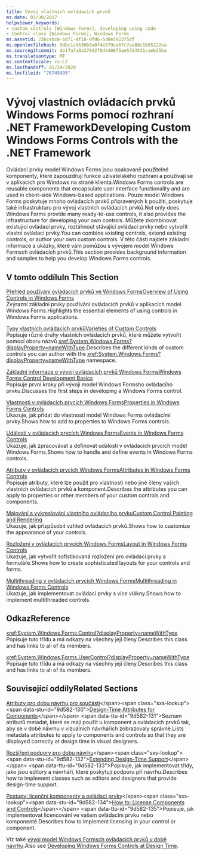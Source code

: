 ```yaml
---
title: Vývoj vlastních ovládacích prvků
ms.date: 03/30/2017
helpviewer_keywords:
- custom controls [Windows Forms], developing using code
- Control class [Windows Forms], Windows Forms
ms.assetid: 236cebc0-bd71-4f18-9fd6-5d0e592375df
ms.openlocfilehash: 9dbc1c4530b3a0f4e579ca67c7ae88c1685222ea
ms.sourcegitcommit: de17a7a0a37042f0d4406f5ae5393531caeb25ba
ms.translationtype: MT
ms.contentlocale: cs-CZ
ms.lasthandoff: 01/24/2020
ms.locfileid: "76745995"
---
```

# <a name="developing-custom-windows-forms-controls-with-the-net-framework"></a><span data-ttu-id="9d582-102">Vývoj vlastních ovládacích prvků Windows Forms pomocí rozhraní .NET Framework</span><span class="sxs-lookup"><span data-stu-id="9d582-102">Developing Custom Windows Forms Controls with the .NET Framework</span></span>
<span data-ttu-id="9d582-103">Ovládací prvky model Windows Forms jsou opakovaně použitelné komponenty, které zapouzdřují funkce uživatelského rozhraní a používají se v aplikacích pro Windows na straně klienta.</span><span class="sxs-lookup"><span data-stu-id="9d582-103">Windows Forms controls are reusable components that encapsulate user interface functionality and are used in client-side Windows-based applications.</span></span> <span data-ttu-id="9d582-104">Pouze model Windows Forms poskytuje mnoho ovládacích prvků připravených k použití, poskytuje také infrastrukturu pro vývoj vlastních ovládacích prvků.</span><span class="sxs-lookup"><span data-stu-id="9d582-104">Not only does Windows Forms provide many ready-to-use controls, it also provides the infrastructure for developing your own controls.</span></span> <span data-ttu-id="9d582-105">Můžete zkombinovat existující ovládací prvky, roztáhnout stávající ovládací prvky nebo vytvořit vlastní ovládací prvky.</span><span class="sxs-lookup"><span data-stu-id="9d582-105">You can combine existing controls, extend existing controls, or author your own custom controls.</span></span> <span data-ttu-id="9d582-106">V této části najdete základní informace a ukázky, které vám pomůžou s vývojem model Windows Formsch ovládacích prvků.</span><span class="sxs-lookup"><span data-stu-id="9d582-106">This section provides background information and samples to help you develop Windows Forms controls.</span></span>  
  
## <a name="in-this-section"></a><span data-ttu-id="9d582-107">V tomto oddílu</span><span class="sxs-lookup"><span data-stu-id="9d582-107">In This Section</span></span>  
 [<span data-ttu-id="9d582-108">Přehled používání ovládacích prvků ve Windows Forms</span><span class="sxs-lookup"><span data-stu-id="9d582-108">Overview of Using Controls in Windows Forms</span></span>](overview-of-using-controls-in-windows-forms.md)  
 <span data-ttu-id="9d582-109">Zvýrazní základní prvky používání ovládacích prvků v aplikacích model Windows Forms.</span><span class="sxs-lookup"><span data-stu-id="9d582-109">Highlights the essential elements of using controls in Windows Forms applications.</span></span>  
  
 [<span data-ttu-id="9d582-110">Typy vlastních ovládacích prvků</span><span class="sxs-lookup"><span data-stu-id="9d582-110">Varieties of Custom Controls</span></span>](varieties-of-custom-controls.md)  
 <span data-ttu-id="9d582-111">Popisuje různé druhy vlastních ovládacích prvků, které můžete vytvořit pomocí oboru názvů <xref:System.Windows.Forms?displayProperty=nameWithType>.</span><span class="sxs-lookup"><span data-stu-id="9d582-111">Describes the different kinds of custom controls you can author with the <xref:System.Windows.Forms?displayProperty=nameWithType> namespace.</span></span>  
  
 [<span data-ttu-id="9d582-112">Základní informace o vývoji ovládacích prvků Windows Forms</span><span class="sxs-lookup"><span data-stu-id="9d582-112">Windows Forms Control Development Basics</span></span>](windows-forms-control-development-basics.md)  
 <span data-ttu-id="9d582-113">Popisuje první kroky při vývoji model Windows Formsho ovládacího prvku.</span><span class="sxs-lookup"><span data-stu-id="9d582-113">Discusses the first steps in developing a Windows Forms control.</span></span>  
  
 [<span data-ttu-id="9d582-114">Vlastnosti v ovládacích prvcích Windows Forms</span><span class="sxs-lookup"><span data-stu-id="9d582-114">Properties in Windows Forms Controls</span></span>](properties-in-windows-forms-controls.md)  
 <span data-ttu-id="9d582-115">Ukazuje, jak přidat do vlastností model Windows Forms ovládacími prvky.</span><span class="sxs-lookup"><span data-stu-id="9d582-115">Shows how to add to properties to Windows Forms controls.</span></span>  
  
 [<span data-ttu-id="9d582-116">Události v ovládacích prvcích Windows Forms</span><span class="sxs-lookup"><span data-stu-id="9d582-116">Events in Windows Forms Controls</span></span>](events-in-windows-forms-controls.md)  
 <span data-ttu-id="9d582-117">Ukazuje, jak zpracovávat a definovat události v ovládacích prvcích model Windows Forms.</span><span class="sxs-lookup"><span data-stu-id="9d582-117">Shows how to handle and define events in Windows Forms controls.</span></span>  
  
 [<span data-ttu-id="9d582-118">Atributy v ovládacích prvcích Windows Forms</span><span class="sxs-lookup"><span data-stu-id="9d582-118">Attributes in Windows Forms Controls</span></span>](attributes-in-windows-forms-controls.md)  
 <span data-ttu-id="9d582-119">Popisuje atributy, které lze použít pro vlastnosti nebo jiné členy vašich vlastních ovládacích prvků a komponent.</span><span class="sxs-lookup"><span data-stu-id="9d582-119">Describes the attributes you can apply to properties or other members of your custom controls and components.</span></span>  
  
 [<span data-ttu-id="9d582-120">Malování a vykreslování vlastního ovládacího prvku</span><span class="sxs-lookup"><span data-stu-id="9d582-120">Custom Control Painting and Rendering</span></span>](custom-control-painting-and-rendering.md)  
 <span data-ttu-id="9d582-121">Ukazuje, jak přizpůsobit vzhled ovládacích prvků.</span><span class="sxs-lookup"><span data-stu-id="9d582-121">Shows how to customize the appearance of your controls.</span></span>  
  
 [<span data-ttu-id="9d582-122">Rozložení v ovládacích prvcích Windows Forms</span><span class="sxs-lookup"><span data-stu-id="9d582-122">Layout in Windows Forms Controls</span></span>](layout-in-windows-forms-controls.md)  
 <span data-ttu-id="9d582-123">Ukazuje, jak vytvořit sofistikovaná rozložení pro ovládací prvky a formuláře.</span><span class="sxs-lookup"><span data-stu-id="9d582-123">Shows how to create sophisticated layouts for your controls and forms.</span></span>  
  
 [<span data-ttu-id="9d582-124">Multithreading v ovládacích prvcích Windows Forms</span><span class="sxs-lookup"><span data-stu-id="9d582-124">Multithreading in Windows Forms Controls</span></span>](multithreading-in-windows-forms-controls.md)  
 <span data-ttu-id="9d582-125">Ukazuje, jak implementovat ovládací prvky s více vlákny.</span><span class="sxs-lookup"><span data-stu-id="9d582-125">Shows how to implement multithreaded controls.</span></span>  
  
## <a name="reference"></a><span data-ttu-id="9d582-126">Odkaz</span><span class="sxs-lookup"><span data-stu-id="9d582-126">Reference</span></span>  
 <xref:System.Windows.Forms.Control?displayProperty=nameWithType>  
 <span data-ttu-id="9d582-127">Popisuje tuto třídu a má odkazy na všechny její členy.</span><span class="sxs-lookup"><span data-stu-id="9d582-127">Describes this class and has links to all of its members.</span></span>  
  
 <xref:System.Windows.Forms.UserControl?displayProperty=nameWithType>  
 <span data-ttu-id="9d582-128">Popisuje tuto třídu a má odkazy na všechny její členy.</span><span class="sxs-lookup"><span data-stu-id="9d582-128">Describes this class and has links to all of its members.</span></span>  
  
## <a name="related-sections"></a><span data-ttu-id="9d582-129">Související oddíly</span><span class="sxs-lookup"><span data-stu-id="9d582-129">Related Sections</span></span>  
 <span data-ttu-id="9d582-130">[Atributy pro dobu návrhu pro součásti](https://docs.microsoft.com/previous-versions/visualstudio/visual-studio-2013/tk67c2t8(v=vs.120))</span><span class="sxs-lookup"><span data-stu-id="9d582-130">[Design-Time Attributes for Components](https://docs.microsoft.com/previous-versions/visualstudio/visual-studio-2013/tk67c2t8(v=vs.120))</span></span>  
 <span data-ttu-id="9d582-131">Seznam atributů metadat, které se mají použít u komponent a ovládacích prvků tak, aby se v době návrhu v vizuálních návrhářích zobrazovaly správně.</span><span class="sxs-lookup"><span data-stu-id="9d582-131">Lists metadata attributes to apply to components and controls so that they are displayed correctly at design time in visual designers.</span></span>  
  
 <span data-ttu-id="9d582-132">[Rozšíření podpory pro dobu návrhu](https://docs.microsoft.com/previous-versions/visualstudio/visual-studio-2013/37899azc(v=vs.120))</span><span class="sxs-lookup"><span data-stu-id="9d582-132">[Extending Design-Time Support](https://docs.microsoft.com/previous-versions/visualstudio/visual-studio-2013/37899azc(v=vs.120))</span></span>  
 <span data-ttu-id="9d582-133">Popisuje, jak implementovat třídy, jako jsou editory a návrháři, které poskytují podporu při návrhu.</span><span class="sxs-lookup"><span data-stu-id="9d582-133">Describes how to implement classes such as editors and designers that provide design-time support.</span></span>  
  
 <span data-ttu-id="9d582-134">[Postupy: licenční komponenty a ovládací prvky](https://docs.microsoft.com/previous-versions/visualstudio/visual-studio-2013/fe8b1eh9(v=vs.120))</span><span class="sxs-lookup"><span data-stu-id="9d582-134">[How to: License Components and Controls](https://docs.microsoft.com/previous-versions/visualstudio/visual-studio-2013/fe8b1eh9(v=vs.120))</span></span>  
 <span data-ttu-id="9d582-135">Popisuje, jak implementovat licencování ve vašem ovládacím prvku nebo komponentě.</span><span class="sxs-lookup"><span data-stu-id="9d582-135">Describes how to implement licensing in your control or component.</span></span>  
  
 <span data-ttu-id="9d582-136">Viz také [vývoj model Windows Formsch ovládacích prvků v době návrhu](developing-windows-forms-controls-at-design-time.md).</span><span class="sxs-lookup"><span data-stu-id="9d582-136">Also see [Developing Windows Forms Controls at Design Time](developing-windows-forms-controls-at-design-time.md).</span></span>
